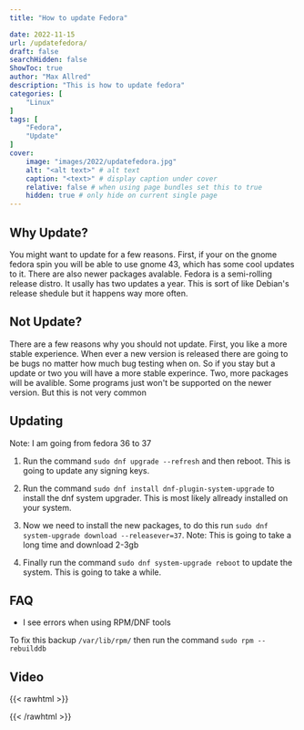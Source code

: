 ```yaml
---
title: "How to update Fedora"

date: 2022-11-15
url: /updatefedora/
draft: false
searchHidden: false
ShowToc: true
author: "Max Allred"
description: "This is how to update fedora"
categories: [
    "Linux"
]
tags: [
    "Fedora",
    "Update"
]
cover:
    image: "images/2022/updatefedora.jpg"
    alt: "<alt text>" # alt text
    caption: "<text>" # display caption under cover
    relative: false # when using page bundles set this to true
    hidden: true # only hide on current single page
---
```


## Why Update?
You might want to update for a few reasons. First, if your on the gnome fedora spin you will be able to use gnome 43, which has some cool updates to it. There are also newer packages avalable. Fedora is a semi-rolling release distro. It usally has two updates a year. This is sort of like Debian's release shedule but it happens way more often.

## Not Update?
There are a few reasons why you should not update. First, you like a more stable experience. When ever a new version is released there are going to be bugs no matter how much bug testing when on. So if you stay but a update or two you will have a more stable experince. Two, more packages will be avalible. Some programs just won't be supported on the newer version. But this is not very common

## Updating
Note: I am going from fedora 36 to 37

1. Run the command `sudo dnf upgrade --refresh` and then reboot. This is going to update any signing keys.

2. Run the command `sudo dnf install dnf-plugin-system-upgrade` to install the dnf system upgrader. This is most likely allready installed on your system.

3. Now we need to install the new packages, to do this run `sudo dnf system-upgrade download --releasever=37`. Note: This is going to take a long time and download 2-3gb

4. Finally run the command `sudo dnf system-upgrade reboot` to update the system. This is going to take a while.


## FAQ

* I see errors when using RPM/DNF tools

To fix this backup `/var/lib/rpm/` then run the command `sudo rpm --rebuilddb`
## Video
{{< rawhtml >}}    
    
{{< /rawhtml >}}

